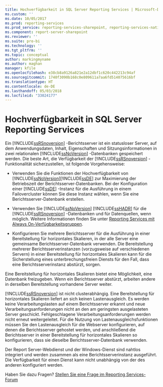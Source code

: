 ```yaml
---
title: Hochverfügbarkeit in SQL Server Reporting Services | Microsoft-Dokumentation
ms.custom: ''
ms.date: 10/05/2017
ms.prod: reporting-services
ms.prod_service: reporting-services-sharepoint, reporting-services-native
ms.component: report-server-sharepoint
ms.reviewer: ''
ms.suite: pro-bi
ms.technology: ''
ms.tgt_pltfrm: ''
ms.topic: conceptual
author: markingmyname
ms.author: maghan
manager: kfile
ms.openlocfilehash: e38cb8a9126a821e2a12dbf1c620c442213c94af
ms.sourcegitcommit: 1740f3090b168c0e809611a7aa6fd514075616bf
ms.translationtype: HT
ms.contentlocale: de-DE
ms.lasthandoff: 05/03/2018
ms.locfileid: "33024177"
---
```

# <a name="high-availability-in-sql-server-reporting-services"></a>Hochverfügbarkeit in SQL Server Reporting Services

Ein [!INCLUDE[ssRSnoversion](../../includes/ssrsnoversion-md.md)] -Berichtsserver ist ein statusloser Server, auf dem Anwendungsdaten, Inhalt, Eigenschaften und Sitzungsinformationen in zwei relationalen [!INCLUDE[ssNoVersion](../../includes/ssnoversion-md.md)] -Datenbanken gespeichert werden. Die beste Art, die Verfügbarkeit der [!INCLUDE[ssRSnoversion](../../includes/ssrsnoversion-md.md)] -Funktionalität sicherzustellen, ist folgende Vorgehensweise:  
  
-   Verwenden Sie die Funktionen der Hochverfügbarkeit von [!INCLUDE[ssNoVersion](../../includes/ssnoversion-md.md)][!INCLUDE[ssDE](../../includes/ssde-md.md)] zur Maximierung der Betriebszeit der Berichtsserver-Datenbanken. Bei der Konfiguration einer [!INCLUDE[ssDE](../../includes/ssde-md.md)] -Instanz für die Ausführung in einem Failovercluster können Sie diese Instanz wählen, wenn Sie eine Berichtsserver-Datenbank erstellen.  
  
-   Verwenden Sie [!INCLUDE[ssNoVersion](../../includes/ssnoversion-md.md)] [!INCLUDE[ssHADR](../../includes/sshadr-md.md)] für die [!INCLUDE[ssRSnoversion](../../includes/ssrsnoversion-md.md)] -Datenbanken und für Datenquellen, wenn möglich. Weitere Informationen finden Sie unter [Reporting Services mit Always On-Verfügbarkeitsgruppen](../../database-engine/availability-groups/windows/reporting-services-with-always-on-availability-groups-sql-server.md).  
  
-   Konfigurieren Sie mehrere Berichtsserver für die Ausführung in einer Bereitstellung für horizontales Skalieren, in der alle Server eine gemeinsame Berichtsserver-Datenbank verwenden. Die Bereitstellung mehrerer Berichtsserverinstanzen (vorzugsweise auf verschiedenen Servern) in einer Bereitstellung für horizontales Skalieren kann für die Sicherstellung eines unterbrechungsfreien Diensts für den Fall, dass eine Berichtsserverinstanz abstürzt, sorgen.  
  
 Eine Bereitstellung für horizontales Skalieren bietet eine Möglichkeit, eine Datenbank freizugeben. Wenn ein Berichtsserver abstürzt, arbeiten andere in derselben Bereitstellung vorhandene Server weiter.  
  
 [!INCLUDE[ssRSnoversion](../../includes/ssrsnoversion-md.md)] ist nicht clusterabhängig. Eine Bereitstellung für horizontales Skalieren liefert an sich keinen Lastenausgleich. Es werden keine Verarbeitungslasten auf einem Berichtsserver erkannt und neue Verarbeitungsanforderungen nicht an den am geringsten ausgelasteten Server geschickt. Fehlgeschlagene Verarbeitungsanforderungen werden nicht erneut weitergeleitet. Für die Nutzung von Lastenausgleichsfunktionen müssen Sie den Lastenausgleich für die Webserver konfigurieren, auf denen die Berichtsserver gehostet werden, und anschließend die Berichtsserver in einer Bereitstellung für horizontales Skalieren so konfigurieren, dass sie dieselbe Berichtsserver-Datenbank verwenden.  
  
 Der Report Server-Webdienst und der Windows-Dienst sind nahtlos integriert und werden zusammen als eine Berichtsserverinstanz ausgeführt. Die Verfügbarkeit für einen Dienst kann nicht unabhängig von der des anderen konfiguriert werden.  

Haben Sie dazu Fragen? [Stellen Sie eine Frage im Reporting Services-Forum](http://go.microsoft.com/fwlink/?LinkId=620231)
